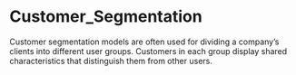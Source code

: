 # Customer_Segmentation
Customer segmentation models are often used for dividing a company’s clients into different user groups. Customers in each group display shared characteristics that distinguish them from other users.
